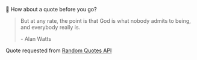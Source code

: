 📣 How about a quote before you go?

> But at any rate, the point is that God is what nobody admits to being, and everybody really is.
>
> <p>- Alan Watts</p>

Quote requested from [Random Quotes API](https://github.com/lukePeavey/quotable)
